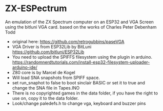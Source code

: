 # ZX-ESPectrum

An emulation of the ZX Spectrum computer on an ESP32 and VGA Screen using the
bitluni VGA card. based on the works of Charles Peter Debenham Todd

* original here: https://github.com/retrogubbins/paseVGA
* VGA Driver is from ESP32Lib by BitLuni https://github.com/bitluni/ESP32Lib
* You need to upload the SPIFFS filesystem using the plugin in arduino. https://randomnerdtutorials.com/install-esp32-filesystem-uploader-arduino-ide/
* Z80 core is by Marcel de Kogel
* Will load SNA snapshots from SPIFF space.
* set run_snaphot to false  to boot sinclair BASIC or set it to true and  change the SNA file  in Tapes.INO
* There is no copyrighted games in the data folder, if you have the right to use on, copy it to the data folder.
* Look/change paledefs.h to change vga, keyboard and buzzer pins
